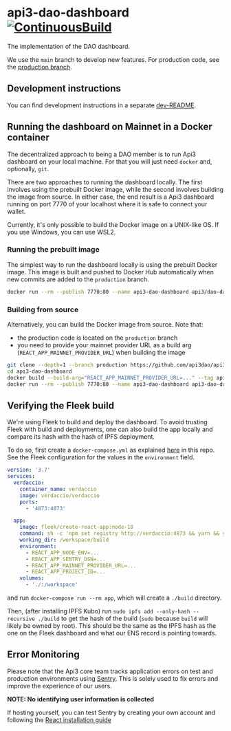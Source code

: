 # api3-dao-dashboard [![ContinuousBuild](https://github.com/api3dao/api3-dao-dashboard/actions/workflows/main.yml/badge.svg?branch=main)](https://github.com/api3dao/api3-dao-dashboard/actions/workflows/main.yml)

The implementation of the DAO dashboard.

We use the `main` branch to develop new features. For production code, see the
[production branch](https://github.com/api3dao/api3-dao-dashboard/tree/production).

## Development instructions

You can find development instructions in a separate [dev-README](./dev-README.md).

## Running the dashboard on Mainnet in a Docker container

The decentralized approach to being a DAO member is to run Api3 dashboard on your local machine. For that you will just
need `docker` and, optionally, `git`.

There are two approaches to running the dashboard locally. The first involves using the prebuilt Docker image, while the
second involves building the image from source. In either case, the end result is a Api3 dashboard running on port 7770
of your localhost where it is safe to connect your wallet.

Currently, it's only possible to build the Docker image on a UNIX-like OS. If you use Windows, you can use WSL2.

### Running the prebuilt image

The simplest way to run the dashboard locally is using the prebuilt Docker image. This image is built and pushed to
Docker Hub automatically when new commits are added to the `production` branch.

```sh
docker run --rm --publish 7770:80 --name api3-dao-dashboard api3/dao-dashboard:latest
```

### Building from source

Alternatively, you can build the Docker image from source. Note that:

- the production code is located on the `production` branch
- you need to provide your mainnet provider URL as a build arg (`REACT_APP_MAINNET_PROVIDER_URL`) when building the
  image

```sh
git clone --depth=1 --branch production https://github.com/api3dao/api3-dao-dashboard.git
cd api3-dao-dashboard
docker build --build-arg="REACT_APP_MAINNET_PROVIDER_URL=..." --tag api3-dao-dashboard .
docker run --rm --publish 7770:80 --name api3-dao-dashboard api3-dao-dashboard
```

## Verifying the Fleek build

We're using Fleek to build and deploy the dashboard. To avoid trusting Fleek with build and deployments, one can also
build the app locally and compare its hash with the hash of IPFS deployment.

To do so, first create a `docker-compose.yml` as explained
[here](https://docs.fleek.co/hosting/site-deployment/#testing-deployments-locally) in this repo. See the Fleek
configuration for the values in the `environment` field.

```yml
version: '3.7'
services:
  verdaccio:
    container_name: verdaccio
    image: verdaccio/verdaccio
    ports:
      - '4873:4873'

  app:
    image: fleek/create-react-app:node-18
    command: sh -c 'npm set registry http://verdaccio:4873 && yarn && yarn build'
    working_dir: /workspace/build
    environment:
      - REACT_APP_NODE_ENV=...
      - REACT_APP_SENTRY_DSN=...
      - REACT_APP_MAINNET_PROVIDER_URL=...
      - REACT_APP_PROJECT_ID=...
    volumes:
      - './:/workspace'
```

and run `docker-compose run --rm app`, which will create a `./build` directory.

Then, (after installing IPFS Kubo) run `sudo ipfs add --only-hash --recursive ./build` to get the hash of the build
(`sudo` because `build` will likely be owned by root). This should be the same as the IPFS hash as the one on the Fleek
dashboard and what our ENS record is pointing towards.

## Error Monitoring

Please note that the Api3 core team tracks application errors on test and production environments using
[Sentry](https://sentry.io). This is solely used to fix errors and improve the experience of our users.

**NOTE: No identifying user information is collected**

If hosting yourself, you can test Sentry by creating your own account and following the
[React installation guide](https://docs.sentry.io/platforms/javascript/guides/react/)
